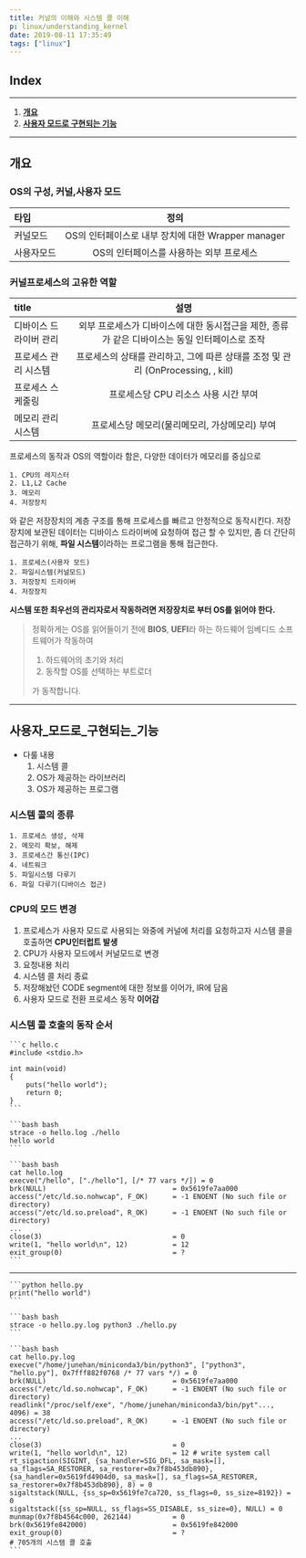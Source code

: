 ```yaml
---
title: 커널의 이해와 시스템 콜 이해
p: linux/understanding_kernel
date: 2019-08-11 17:35:49
tags: ["linux"]
---
```


## Index

___

1. [**개요**][i1]
2. [**사용자 모드로 구현되는 기능**][i2]
___

## 개요

[i1]: #개요

### OS의 구성, 커널,사용자 모드

| 타입    |                  정의                  |
| :---- | :----------------------------------: |
| 커널모드  | OS의 인터페이스로 내부 장치에 대한 Wrapper manager |
| 사용자모드 |       OS의 인터페이스를 사용하는 외부 프로세스        |

### 커널프로세스의 고유한 역할

| title        |                            설명                            |
| :----------- | :------------------------------------------------------: |
| 디바이스 드라이버 관리 |  외부 프로세스가 디바이스에 대한 동시접근을 제한, 종류가 같은 디바이스는 동일 인터페이스로 조작   |
| 프로세스 관리 시스템  | 프로세스의 상태를 관리하고, 그에 따른 상태를 조정 및 관리 (OnProcessing, , kill) |
| 프로세스 스케줄링    |                  프로세스당 CPU 리소스 사용 시간 부여                  |
| 메모리 관리 시스템   |                프로세스당 메모리(물리메모리, 가상메모리) 부여                |

프로세스의 동작과 OS의 역할이라 함은, 다양한 데이터가 메모리를 중심으로

    1. CPU의 레지스터
    2. L1,L2 Cache
    3. 메모리
    4. 저장장치

와 같은 저장장치의 계층 구조를 통해 프로세스를 빠르고 안정적으로 동작시킨다.
저장장치에 보관된 데이터는 디바이스 드라이버에 요청하여 접근 할 수 있지만,
좀 더 간단히 접근하기 위해, **파일 시스템**이라하는 프로그램을 통해 접근한다.

    1. 프로세스(사용자 모드)
    2. 파일시스템(커널모드)
    3. 저장장치 드라이버
    4. 저장장치

**시스템 또한 최우선의 관리자로서 작동하려면 저장장치로 부터 OS를 읽어야 한다.**

> 정확하게는 OS를 읽어들이기 전에 **BIOS**, **UEFI**라 하는 하드웨어 임베디드 소프트웨어가 작동하여
>
> 1. 하드웨어의 초기와 처리
> 2. 동작할 OS를 선택하는 부트로더
>
> 가 동작합니다.
___

## 사용자_모드로_구현되는_기능

[i2]: #사용자_모드로_구현되는_기능

- 다룰 내용
    1. 시스템 콜
    2. OS가 제공하는 라이브러리
    3. OS가 제공하는 프로그램

### 시스템 콜의 종류

    1. 프로세스 생성, 삭제
    2. 메모리 확보, 해제
    3. 프로세스간 통신(IPC)
    4. 네트워크
    5. 파일시스템 다루기
    6. 파일 다루기(디바이스 접근)

### CPU의 모드 변경

1. 프로세스가 사용자 모드로 사용되는 와중에 커널에 처리를 요청하고자 시스템 콜을
호출하면 **CPU인터럽트 발생**
2. CPU가 사용자 모드에서 커널모드로 변경
3. 요청내용 처리
4. 시스템 콜 처리 종료
5. 저장해놨던 CODE segment에 대한 정보를 이어가, IR에 담음
6. 사용자 모드로 전환 프로세스 동작 **이어감**

### 시스템 콜 호출의 동작 순서

    ```c hello.c
    #include <stdio.h>

    int main(void)
    {
        puts("hello world");
        return 0;
    }
    ```

    ```bash bash
    strace -o hello.log ./hello
    hello world
    ```

    ```bash bash
    cat hello.log
    execve("/hello", ["./hello"], [/* 77 vars */]) = 0
    brk(NULL)                               = 0x5619fe7aa000
    access("/etc/ld.so.nohwcap", F_OK)      = -1 ENOENT (No such file or directory)
    access("/etc/ld.so.preload", R_OK)      = -1 ENOENT (No such file or 
    directory)
    ...
    close(3)                                = 0
    write(1, "hello world\n", 12)           = 12
    exit_group(0)                           = ?
    ```
___
    ```python hello.py
    print("hello world")
    ```

    ```bash bash
    strace -o hello.py.log python3 ./hello.py
    ```

    ```bash bash
    cat hello.py.log
    execve("/home/junehan/miniconda3/bin/python3", ["python3", "hello.py"], 0x7fff882f0768 /* 77 vars */) = 0
    brk(NULL)                               = 0x5619fe7aa000
    access("/etc/ld.so.nohwcap", F_OK)      = -1 ENOENT (No such file or directory)
    readlink("/proc/self/exe", "/home/junehan/miniconda3/bin/pyt"..., 4096) = 38
    access("/etc/ld.so.preload", R_OK)      = -1 ENOENT (No such file or 
    directory)
    ...
    close(3)                                = 0
    write(1, "hello world\n", 12)           = 12 # write system call
    rt_sigaction(SIGINT, {sa_handler=SIG_DFL, sa_mask=[], sa_flags=SA_RESTORER, sa_restorer=0x7f8b453db890}, {sa_handler=0x5619fd4904d0, sa_mask=[], sa_flags=SA_RESTORER, sa_restorer=0x7f8b453db890}, 8) = 0
    sigaltstack(NULL, {ss_sp=0x5619fe7ca720, ss_flags=0, ss_size=8192}) = 0
    sigaltstack({ss_sp=NULL, ss_flags=SS_DISABLE, ss_size=0}, NULL) = 0
    munmap(0x7f8b4564c000, 262144)          = 0
    brk(0x5619fe842000)                     = 0x5619fe842000
    exit_group(0)                           = ?
    # 705개의 시스템 콜 호출
    ```
